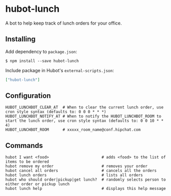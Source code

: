 # hubot-lunch

A bot to help keep track of lunch orders for your office.

## Installing

Add dependency to `package.json`:

```console
$ npm install --save hubot-lunch
```

Include package in Hubot's `external-scripts.json`:

```json
["hubot-lunch"]
```

## Configuration

    HUBOT_LUNCHBOT_CLEAR_AT  # When to clear the current lunch order, use cron style syntax (defaults to: 0 0 0 * * *)
    HUBOT_LUNCHBOT_NOTIFY_AT # When to notify the HUBOT_LUNCHBOT_ROOM to start the lunch order, use cron style syntax (defaults to: 0 0 10 * * 4)
    HUBOT_LUNCHBOT_ROOM      # xxxxx_room_name@conf.hipchat.com

## Commands

    hubot I want <food>                       # adds <food> to the list of items to be ordered
    hubot remove my order                     # removes your order
    hubot cancel all orders                   # cancels all the orders
    hubot lunch orders                        # lists all orders
    hubot who should order|pickup|get lunch?  # randomly selects person to either order or pickup lunch
    hubot lunch help                          # displays this help message


